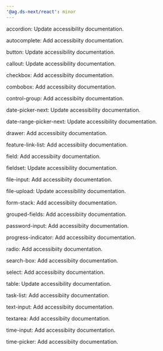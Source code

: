 ```yaml
---
'@ag.ds-next/react': minor
---
```


accordion: Update accessibility documentation.

autocomplete: Add accessibiity documentation.

button: Update accessibility documentation.

callout: Update accessibility documentation.

checkbox: Add accessibiity documentation.

combobox: Add accessibiity documentation.

control-group: Add accessibiity documentation.

date-picker-next: Update accessibility documentation.

date-range-picker-next: Update accessibility documentation.

drawer: Add accessibiity documentation.

feature-link-list: Add accessibiity documentation.

field: Add accessibiity documentation.

fieldset: Update accessibility documentation.

file-input: Add accessibiity documentation.

file-upload: Update accessibility documentation.

form-stack: Add accessibiity documentation.

grouped-fields: Add accessibiity documentation.

password-input: Add accessibiity documentation.

progress-indicator: Add accessibiity documentation.

radio: Add accessibiity documentation.

search-box: Add accessibiity documentation.

select: Add accessibiity documentation.

table: Update accessibility documentation.

task-list: Add accessibiity documentation.

text-input: Add accessibiity documentation.

textarea: Add accessibiity documentation.

time-input: Add accessibiity documentation.

time-picker: Add accessibiity documentation.
